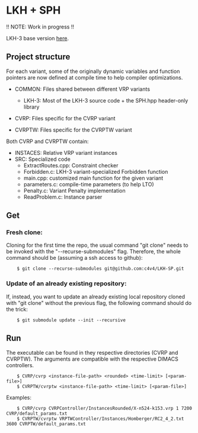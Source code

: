 # LKH + SPH

!! NOTE: Work in progress !!

LKH-3 base version [here](https://github.com/c4v4/LKH3).

## Project structure
For each variant, some of the originally dynamic variables and function pointers are now defined at compile time to help compiler optimizations.

- COMMON: Files shared between different VRP variants
  - LKH-3: Most of the LKH-3 source code + the SPH.hpp header-only library

- CVRP: Files specific for the CVRP variant    
- CVRPTW: Files specific for the CVRPTW variant
 
Both CVRP and CVRPTW contain:
- INSTACES: Relative VRP variant instances
- SRC: Specialized code
  - ExtractRoutes.cpp: Constraint checker
  - Forbidden.c: LKH-3 variant-specialized Forbidden function 
  - main.cpp: customized main function for the given variant
  - parameters.c: compile-time parameters (to help LTO)
  - Penalty.c: Variant Penalty implementation
  - ReadProblem.c: Instance parser

## Get
### Fresh clone:
Cloning for the first time the repo, the usual command "git clone" needs to be invoked with the "--recurse-submodules" flag. 
Therefore, the whole command should be (assuming a ssh access to github):

        $ git clone --recurse-submodules git@github.com:c4v4/LKH-SP.git

### Update of an already existing repository:
If, instead, you want to update an already existing local repository cloned with "git clone" without the previous flag, the following command should do the trick:

        $ git submodule update --init --recursive
## Run
The executable can be found in they respective directories (CVRP and CVRPTW).
The arguments are compatible with the respective DIMACS controllers.
        
        $ CVRP/cvrp <instance-file-path> <rounded> <time-limit> [<param-file>]
        $ CVRPTW/cvrptw <instance-file-path> <time-limit> [<param-file>]

Examples:
 
        $ CVRP/cvrp CVRPController/InstancesRounded/X-n524-k153.vrp 1 7200 CVRP/default_params.txt
        $ CVRPTW/cvrptw VRPTWController/Instances/Homberger/RC2_4_2.txt 3600 CVRPTW/default_params.txt
